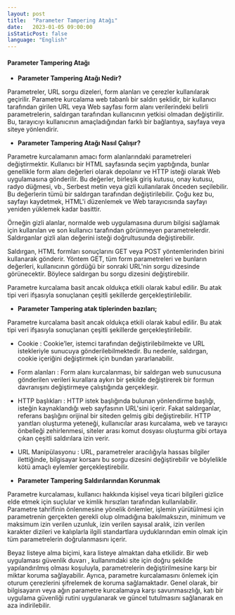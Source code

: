 ```yaml
---
layout: post
title:  "Parameter Tampering Atağı"
date:   2023-01-05 09:00:00
isStaticPost: false
language: "English"
---
```


#### **Parameter Tampering Atağı**

- **Parameter Tampering Atağı Nedir?**

Parametreler, URL sorgu dizeleri, form alanları ve çerezler kullanılarak geçirilir. Parametre kurcalama web tabanlı bir saldırı şeklidir, bir kullanıcı tarafından girilen URL veya Web sayfası form alanı verilerindeki belirli parametrelerin, saldırgan tarafından kullanıcının yetkisi olmadan değiştirilir. Bu, tarayıcıyı kullanıcının amaçladığından farklı bir bağlantıya, sayfaya veya siteye yönlendirir.

- **Parameter Tampering Atağı Nasıl Çalışır?**

Parametre kurcalamanın amacı form alanlarındaki parametreleri değiştirmektir. Kullanıcı bir HTML sayfasında seçim yaptığında, bunlar genellikle form alanı değerleri olarak depolanır ve HTTP isteği olarak Web uygulamasına gönderilir. Bu değerler, birleşik giriş kutusu, onay kutusu, radyo düğmesi, vb., Serbest metin veya gizli kullanılarak önceden seçilebilir. Bu değerlerin tümü bir saldırgan tarafından değiştirilebilir. Çoğu kez bu, sayfayı kaydetmek, HTML'i düzenlemek ve Web tarayıcısında sayfayı yeniden yüklemek kadar basittir.

Örneğin gizli alanlar, normalde web uygulamasına durum bilgisi sağlamak için kullanılan ve son kullanıcı tarafından görünmeyen parametrelerdir. Saldırganlar gizli alan değerini isteği doğrultusunda değiştirebilir.

Saldırgan, HTML formları sonuçlarını GET veya POST yöntemlerinden birini kullanarak gönderir. Yöntem GET, tüm form parametreleri ve bunların değerleri, kullanıcının gördüğü bir sonraki URL'nin sorgu dizesinde görünecektir. Böylece saldırgan bu sorgu dizesini değiştirebilir.

Parametre kurcalama basit ancak oldukça etkili olarak kabul edilir. Bu atak tipi veri ifşasıyla sonuçlanan çeşitli şekillerde gerçekleştirilebilir.

- **Parameter Tampering atak tiplerinden bazıları;** 

Parametre kurcalama basit ancak oldukça etkili olarak kabul edilir. Bu atak tipi veri ifşasıyla sonuçlanan çeşitli şekillerde gerçekleştirilebilir.

- Cookie : Cookie’ler, istemci tarafından değiştirilebilmekte ve URL istekleriyle sunucuya gönderilebilmektedir. Bu nedenle, saldırgan, cookie içeriğini değiştirmek için bundan yararlanabilir.

- Form alanları : Form alanı kurcalanması, bir saldırgan web sunucusuna gönderilen verileri kurallara aykırı bir şekilde değiştirerek bir formun davranışını değiştirmeye çalıştığında gerçekleşir.

- HTTP başlıkları : HTTP istek başlığında bulunan yönlendirme başlığı, isteğin kaynaklandığı web sayfasının URL'sini içerir. Fakat saldırganlar, referans başlığını orijinal bir siteden gelmiş gibi değiştirebilir. HTTP yanıtları oluşturma yeteneği, kullanıcılar arası kurcalama, web ve tarayıcı önbelleği zehirlenmesi, siteler arası komut dosyası oluşturma gibi ortaya çıkan çeşitli saldırılara izin verir.

- URL Manipülasyonu : URL, parametreler aracılığıyla hassas bilgiler ilettiğinde, bilgisayar korsanı bu sorgu dizesini değiştirebilir ve böylelikle kötü amaçlı eylemler gerçekleştirebilir.

- **Parameter Tampering Saldırılarından Korunmak**

Parametre kurcalaması, kullanıcı hakkında kişisel veya ticari bilgileri gizlice elde etmek için suçlular ve kimlik hırsızları tarafından kullanılabilir. Parametre tahrifinin önlenmesine yönelik önlemler, işlemin yürütülmesi için parametrenin gerçekten gerekli olup olmadığına bakılmaksızın, minimum ve maksimum izin verilen uzunluk, izin verilen sayısal aralık, izin verilen karakter dizileri ve kalıplarla ilgili standartlara uyduklarından emin olmak için tüm parametrelerin doğrulanmasını içerir.

Beyaz listeye alma biçimi, kara listeye almaktan daha etkilidir. Bir web uygulaması güvenlik duvarı , kullanımdaki site için doğru şekilde yapılandırılmış olması koşuluyla, parametrelerin değiştirilmesine karşı bir miktar koruma sağlayabilir. Ayrıca, parametre kurcalamasını önlemek için oturum çerezlerini şifrelemek de koruma sağlamaktadır. Genel olarak, bir bilgisayarın veya ağın parametre kurcalamaya karşı savunmasızlığı, katı bir uygulama güvenliği rutini uygulanarak ve güncel tutulmasını sağlanarak en aza indirilebilir.